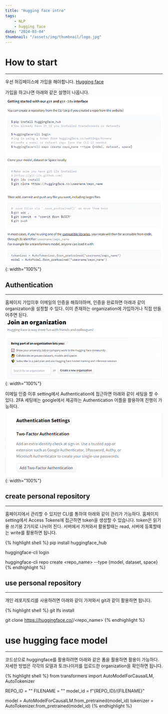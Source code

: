 ```yaml
---
title: "Hugging face intro"
tags:
    - NLP
    - hugging face
date: "2024-03-04"
thumbnail: "/assets/img/thumbnail/logo.jpg"
---
```


# How to start
---
우선 허깅페이스에 가입을 해야합니다.
[Hugging face](https://huggingface.co/)

가입을 하고나면 아래와 같은 설명이 나옵니다.
![hugging face info](/assets/img/ai/nlp/hugging_face/hugging_face.PNG){: width="100%"}

## Authentication
---
홈페이지 가입이후 이메일의 인증을 해줘야하며, 인증을 완료하면 아래과 같이 organization을 설정할 수 있다. 이미 존재하는 organization에 가입하거나 직접 만들어주면 된다.
![hugging face info](/assets/img/ai/nlp/hugging_face/hugging_face1.PNG){: width="100%"}

이메일 인증 이후 setting에서 Authentication에 접근하면 아래와 같이 세팅을 할 수 있다. 2FA 세팅에는 google에서 제공하는 Authentication 어플을 활용하여 진행이 가능하다. 

![hugging face info](/assets/img/ai/nlp/hugging_face/hugging_face2.PNG){: width="100%"}

## create personal repository
---
홈페이지에서 관리할 수 있지만 CLI를 통하여 아래와 같이 관리가 가능하다. 홈페이지 setting에서 Access Tokens에 접근하면 token을 생성할 수 있습니다. token은 읽기용 쓰기용 2가지로 나뉘어 진다. 서버에서 가져와서 활용할때는 read, 서버에 등록할때는 write를 활용하면 됩니다.

{% highlight shell %}
pip install huggingface_hub

huggingface-cli login

huggingface-cli repo create <repo_name> --type {model, dataset, space}
{% endhighlight %}

## use personal repository
---
개인 레포지토리를 사용하려면 아래와 같이 가져와서 git과 같이 활용하면 됩니다.

{% highlight shell %}
git lfs install

git clone https://huggingface.co/<username>/<repo_name>
{% endhighlight %}

# use hugging face model
---
코드상으로 huggingface를 활용하려면 아래와 같은 폼을 활용하면 활용이 가능하다. 자세한 방법은 각각의 모델과 토크나이저를 업로드한 organization을 확인하면 됩니다.

{% highlight shell %}
from transformers import AutoModelForCausalLM, AutoTokenizer

REPO_ID = ""
FILENAME = ""
model_id = f"{REPO_ID}/{FILENAME}"

model = AutoModelForCausalLM.from_pretrained(model_id)
tokenizer = AutoTokenizer.from_pretrained(model_id)
{% endhighlight %}



